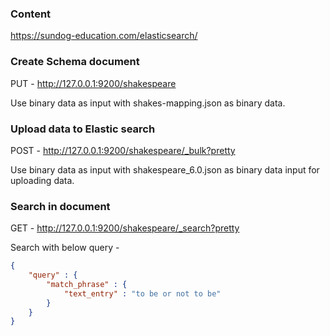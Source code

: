 
### Content
https://sundog-education.com/elasticsearch/

### Create Schema document

PUT - http://127.0.0.1:9200/shakespeare

Use binary data as input with shakes-mapping.json as binary data.

### Upload data to Elastic search

POST - http://127.0.0.1:9200/shakespeare/_bulk?pretty

Use binary  data as input with shakespeare_6.0.json as binary data input for uploading data.

### Search in document

GET - http://127.0.0.1:9200/shakespeare/_search?pretty

Search with below query -
```json
{
	"query" : {
		"match_phrase" : {
			"text_entry" : "to be or not to be"
		}
	}
}
```